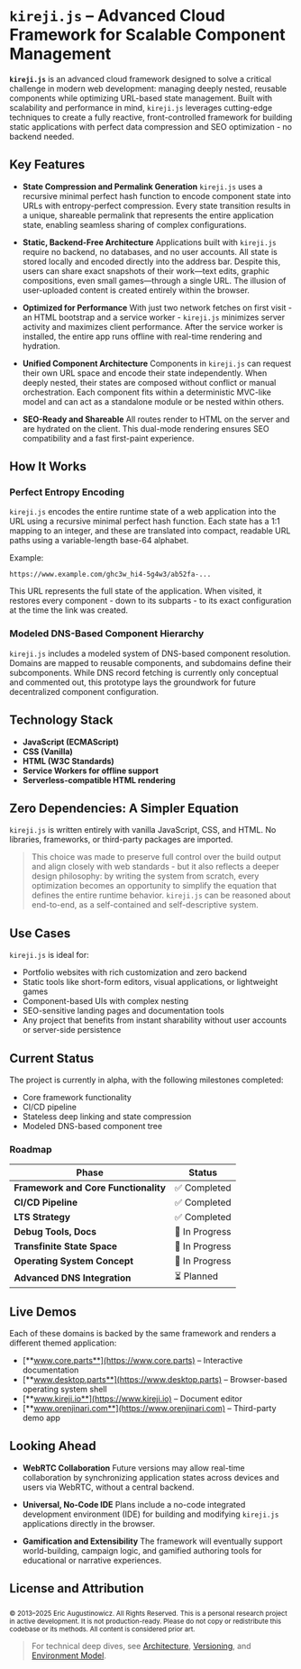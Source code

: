 # `kireji.js` – Advanced Cloud Framework for Scalable Component Management

**`kireji.js`** is an advanced cloud framework designed to solve a critical challenge in modern web development: managing deeply nested, reusable components while optimizing URL-based state management. Built with scalability and performance in mind, `kireji.js` leverages cutting-edge techniques to create a fully reactive, front-controlled framework for building static applications with perfect data compression and SEO optimization - no backend needed.

## **Key Features**

* **State Compression and Permalink Generation**
  `kireji.js` uses a recursive minimal perfect hash function to encode component state into URLs with entropy-perfect compression. Every state transition results in a unique, shareable permalink that represents the entire application state, enabling seamless sharing of complex configurations.

* **Static, Backend-Free Architecture**
  Applications built with `kireji.js` require no backend, no databases, and no user accounts. All state is stored locally and encoded directly into the address bar. Despite this, users can share exact snapshots of their work—text edits, graphic compositions, even small games—through a single URL. The illusion of user-uploaded content is created entirely within the browser.

* **Optimized for Performance**
  With just two network fetches on first visit - an HTML bootstrap and a service worker - `kireji.js` minimizes server activity and maximizes client performance. After the service worker is installed, the entire app runs offline with real-time rendering and hydration.

* **Unified Component Architecture**
  Components in `kireji.js` can request their own URL space and encode their state independently. When deeply nested, their states are composed without conflict or manual orchestration. Each component fits within a deterministic MVC-like model and can act as a standalone module or be nested within others.

* **SEO-Ready and Shareable**
  All routes render to HTML on the server and are hydrated on the client. This dual-mode rendering ensures SEO compatibility and a fast first-paint experience.

## **How It Works**

### **Perfect Entropy Encoding**

`kireji.js` encodes the entire runtime state of a web application into the URL using a recursive minimal perfect hash function. Each state has a 1:1 mapping to an integer, and these are translated into compact, readable URL paths using a variable-length base-64 alphabet.

Example:

```
https://www.example.com/ghc3w_hi4-5g4w3/ab52fa-...
```

This URL represents the full state of the application. When visited, it restores every component - down to its subparts - to its exact configuration at the time the link was created.

### **Modeled DNS-Based Component Hierarchy**

`kireji.js` includes a modeled system of DNS-based component resolution. Domains are mapped to reusable components, and subdomains define their subcomponents. While DNS record fetching is currently only conceptual and commented out, this prototype lays the groundwork for future decentralized component configuration.

## **Technology Stack**

* **JavaScript (ECMAScript)**
* **CSS (Vanilla)**
* **HTML (W3C Standards)**
* **Service Workers for offline support**
* **Serverless-compatible HTML rendering**

## **Zero Dependencies: A Simpler Equation**

`kireji.js` is written entirely with vanilla JavaScript, CSS, and HTML. No libraries, frameworks, or third-party packages are imported.

> This choice was made to preserve full control over the build output and align closely with web standards - but it also reflects a deeper design philosophy: by writing the system from scratch, every optimization becomes an opportunity to simplify the equation that defines the entire runtime behavior. `kireji.js` can be reasoned about end-to-end, as a self-contained and self-descriptive system.

## **Use Cases**

`kireji.js` is ideal for:

* Portfolio websites with rich customization and zero backend
* Static tools like short-form editors, visual applications, or lightweight games
* Component-based UIs with complex nesting
* SEO-sensitive landing pages and documentation tools
* Any project that benefits from instant sharability without user accounts or server-side persistence

## **Current Status**

The project is currently in alpha, with the following milestones completed:

* Core framework functionality
* CI/CD pipeline
* Stateless deep linking and state compression
* Modeled DNS-based component tree

### **Roadmap**

| Phase                                | Status         |
| ------------------------------------ | -------------- |
| **Framework and Core Functionality** | ✅ Completed    |
| **CI/CD Pipeline**                   | ✅ Completed    |
| **LTS Strategy**                     | ✅ Completed    |
| **Debug Tools, Docs**                | 🚧 In Progress |
| **Transfinite State Space**          | 🚧 In Progress |
| **Operating System Concept**         | 🚧 In Progress |
| **Advanced DNS Integration**         | ⏳ Planned      |

## **Live Demos**

Each of these domains is backed by the same framework and renders a different themed application:

* [**www.core.parts**](https://www.core.parts) – Interactive documentation
* [**www.desktop.parts**](https://www.desktop.parts) – Browser-based operating system shell
* [**www.kireji.io**](https://www.kireji.io) – Document editor
* [**www.orenjinari.com**](https://www.orenjinari.com) – Third-party demo app

## **Looking Ahead**

* **WebRTC Collaboration**
  Future versions may allow real-time collaboration by synchronizing application states across devices and users via WebRTC, without a central backend.

* **Universal, No-Code IDE**
  Plans include a no-code integrated development environment (IDE) for building and modifying `kireji.js` applications directly in the browser.

* **Gamification and Extensibility**
  The framework will eventually support world-building, campaign logic, and gamified authoring tools for educational or narrative experiences.

## **License and Attribution**

<sub>© 2013–2025 Eric Augustinowicz. All Rights Reserved.</sub> <sub>This is a personal research project in active development. It is not production-ready. Please do not copy or redistribute this codebase or its methods. All content is considered prior art.</sub>

> For technical deep dives, see [Architecture](ARCHITECTURE.md), [Versioning](VERSIONING.md), and [Environment Model](ENVIRONMENTS.md).